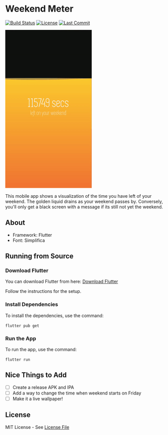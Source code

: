 # Weekend Meter

[![Build Status](https://github.com/shyrwinsia/weekend-meter/workflows/build/badge.svg)](https://github.com/shyrwinsia/weekend-meter/actions)
[![License](https://img.shields.io/github/license/shyrwinsia/weekend-meter)](https://github.com/shyrwinsia/weekend-meter/blob/master/LICENSE)
[![Last Commit](https://img.shields.io/github/last-commit/shyrwinsia/weekend-meter)](https://github.com/shyrwinsia/weekend-meter/commits/master)

![Animation](assets/img/demo.gif)

This mobile app shows a visualization of the time you have left of your weekend. The golden liquid drains as your weekend passes by. Conversely, you'll only get a black screen with a message if its still not yet the weekend.

## About

- Framework: Flutter
- Font: Simplifica

## Running from Source

### Download Flutter

You can download Flutter from here: [Download Flutter](https://flutter.dev/docs/get-started/install)

Follow the instructions for the setup.

### Install Dependencies

To install the dependencies, use the command:

`flutter pub get`

### Run the App

To run the app, use the command:

`flutter run`

## Nice Things to Add

- [ ] Create a release APK and IPA
- [ ] Add a way to change the time when weekend starts on Friday
- [ ] Make it a live wallpaper!

## License

MIT License - See [License File](LICENSE)
